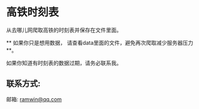 # 高铁时刻表  
从去哪儿网爬取高铁的时刻表并保存在文件里面。  

** 如果你只是想用数据， 请查看data里面的文件，避免再次爬取减少服务器压力 **。  

如果你知道有时刻表的数据过期，请务必联系我。  

## 联系方式:  
邮箱: ramwin@qq.com  

